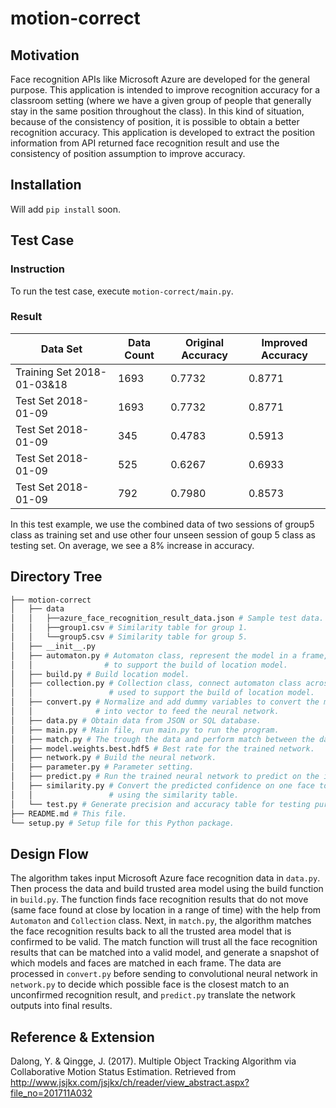 # motion-correct

## Motivation
Face recognition APIs like Microsoft Azure are developed for the general purpose. This application is intended to improve recognition accuracy for a classroom setting (where we have a given group of people that generally stay in the same position throughout the class). In this kind of situation, because of the consistency of position, it is possible to obtain a better recognition accuracy. This application is developed to extract the position information from API returned face recognition result and use the consistency of position assumption to improve accuracy.


## Installation
Will add `pip install` soon.

## Test Case

### Instruction
To run the test case, execute `motion-correct/main.py`.

### Result
| Data Set | Data Count | Original Accuracy | Improved Accuracy |
| --- | --- | --- | --- |
| Training Set 2018-01-03&18 | 1693 | 0.7732 | 0.8771 |
| Test Set 2018-01-09 | 1693 | 0.7732 | 0.8771 |
| Test Set 2018-01-09 | 345 | 0.4783 | 0.5913 |
| Test Set 2018-01-09 | 525 | 0.6267 | 0.6933 |
| Test Set 2018-01-09 | 792 | 0.7980 | 0.8573 |

In this test example, we use the combined data of two sessions of group5 class as training set and use other four unseen session of goup 5 class as testing set. On average, we see a 8% increase in accuracy.

## Directory Tree
```bash
├── motion-correct
│   ├── data
│   │   ├──azure_face_recognition_result_data.json # Sample test data.
│   │   ├──group1.csv # Similarity table for group 1.
│   │   └──group5.csv # Similarity table for group 5.
│   ├── __init__.py
│   ├── automaton.py # Automaton class, represent the model in a frame, used
│   │                # to support the build of location model.
│   ├── build.py # Build location model.
│   ├── collection.py # Collection class, connect automaton class across frames,
│   │                 # used to support the build of location model.
│   ├── convert.py # Normalize and add dummy variables to convert the matched result
│   │              # into vector to feed the neural network.
│   ├── data.py # Obtain data from JSON or SQL database.
│   ├── main.py # Main file, run main.py to run the program.
│   ├── match.py # The trough the data and perform match between the data and the model.
│   ├── model.weights.best.hdf5 # Best rate for the trained network.
│   ├── network.py # Build the neural network.
│   ├── parameter.py # Parameter setting.
│   ├── predict.py # Run the trained neural network to predict on the input data.
│   ├── similarity.py # Convert the predicted confidence on one face to all faces
│   │                 # using the similarity table.
│   └── test.py # Generate precision and accuracy table for testing purposes.
├── README.md # This file.
└── setup.py # Setup file for this Python package.
```

## Design Flow
The algorithm takes input Microsoft Azure face recognition data in `data.py`. Then process the data and build trusted area model using the build function in `build.py`. The function finds face recognition results that do not move (same face found at close by location in a range of time) with the help from `Automaton` and `Collection` class. Next, in `match.py`, the algorithm matches the face recognition results back to all the trusted area model that is confirmed to be valid. The match function will trust all the face recognition results that can be matched into a valid model, and generate a snapshot of which models and faces are matched in each frame. The data are processed in `convert.py` before sending to convolutional neural network in `network.py` to decide which possible face is the closest match to an unconfirmed recognition result, and `predict.py` translate the network outputs into final results.

## Reference & Extension
Dalong, Y. & Qingge, J. (2017). Multiple Object Tracking Algorithm via Collaborative Motion Status Estimation. Retrieved from http://www.jsjkx.com/jsjkx/ch/reader/view_abstract.aspx?file_no=201711A032
